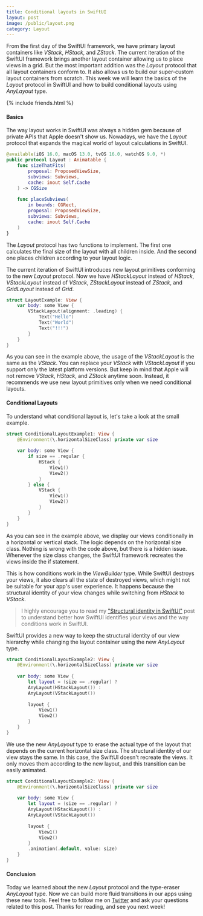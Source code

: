 ```yaml
---
title: Conditional layouts in SwiftUI
layout: post
image: /public/layout.png
category: Layout
---
```


From the first day of the SwiftUI framework, we have primary layout containers like *VStack*, *HStack*, and *ZStack*. The current iteration of the SwiftUI framework brings another layout container allowing us to place views in a grid. But the most important addition was the *Layout* protocol that all layout containers conform to. It also allows us to build our super-custom layout containers from scratch. This week we will learn the basics of the *Layout* protocol in SwiftUI and how to build conditional layouts using *AnyLayout* type.

{% include friends.html %}

#### Basics
The way layout works in SwiftUI was always a hidden gem because of private APIs that Apple doesn't show us. Nowadays, we have the *Layout* protocol that expands the magical world of layout calculations in SwiftUI. 

```swift
@available(iOS 16.0, macOS 13.0, tvOS 16.0, watchOS 9.0, *)
public protocol Layout : Animatable {
    func sizeThatFits(
        proposal: ProposedViewSize,
        subviews: Subviews,
        cache: inout Self.Cache
    ) -> CGSize
    
    func placeSubviews(
        in bounds: CGRect,
        proposal: ProposedViewSize,
        subviews: Subviews,
        cache: inout Self.Cache
    ) 
}
```

The *Layout* protocol has two functions to implement. The first one calculates the final size of the layout with all children inside. And the second one places children according to your layout logic.

The current iteration of SwiftUI introduces new layout primitives conforming to the new *Layout* protocol. Now we have *HStackLayout* instead of *HStack*, *VStackLayout* instead of *VStack*, *ZStackLayout* instead of *ZStack*, and *GridLayout* instead of *Grid*. 

```swift
struct LayoutExample: View {
    var body: some View {
        VStackLayout(alignment: .leading) {
            Text("Hello")
            Text("World")
            Text("!!!")
        }
    }
}
```

As you can see in the example above, the usage of the *VStackLayout* is the same as the *VStack*. You can replace your *VStack* with *VStackLayout* if you support only the latest platform versions. But keep in mind that Apple will not remove *VStack*, *HStack*, and *ZStack* anytime soon. Instead, it recommends we use new layout primitives only when we need conditional layouts.

#### Conditional Layouts
To understand what conditional layout is, let's take a look at the small example.

```swift
struct ConditionalLayoutExample1: View {
    @Environment(\.horizontalSizeClass) private var size
    
    var body: some View {
        if size == .regular {
            HStack {
                View1()
                View2()
            }
        } else {
            VStack {
                View1()
                View2()
            }
        }
    }
}
```

As you can see in the example above, we display our views conditionally in a horizontal or vertical stack. The logic depends on the horizontal size class. Nothing is wrong with the code above, but there is a hidden issue. Whenever the size class changes, the SwiftUI framework recreates the views inside the if statement. 

This is how conditions work in the *ViewBuilder* type. While SwiftUI destroys your views, it also clears all the state of destroyed views, which might not be suitable for your app's user experience. It happens because the structural identity of your view changes while switching from *HStack* to *VStack*.

> I highly encourage you to read my ["Structural identity in SwiftUI"](/2021/12/09/structural-identity-in-swiftui/) post to understand better how SwiftUI identifies your views and the way conditions work in SwiftUI.

SwiftUI provides a new way to keep the structural identity of our view hierarchy while changing the layout container using the new *AnyLayout* type.

```swift
struct ConditionalLayoutExample2: View {
    @Environment(\.horizontalSizeClass) private var size
    
    var body: some View {
        let layout = (size == .regular) ?
        AnyLayout(HStackLayout()) :
        AnyLayout(VStackLayout())
        
        layout {
            View1()
            View2()
        }
    }
}
```

We use the new *AnyLayout* type to erase the actual type of the layout that depends on the current horizontal size class. The structural identity of our view stays the same. In this case, the SwiftUI doesn't recreate the views. It only moves them according to the new layout, and this transition can be easily animated.

```swift
struct ConditionalLayoutExample2: View {
    @Environment(\.horizontalSizeClass) private var size
    
    var body: some View {
        let layout = (size == .regular) ?
        AnyLayout(HStackLayout()) :
        AnyLayout(VStackLayout())
        
        layout {
            View1()
            View2()
        }
        .animation(.default, value: size)
    }
}
```

#### Conclusion
Today we learned about the new *Layout* protocol and the type-eraser *AnyLayout* type. Now we can build more fluid transitions in our apps using these new tools. Feel free to follow me on [Twitter](https://twitter.com/mecid) and ask your questions related to this post. Thanks for reading, and see you next week!


